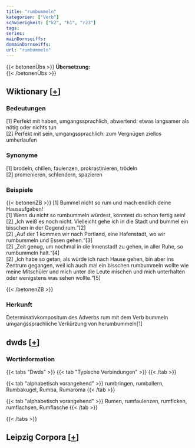 ```yaml
---
title: "rumbummeln"
kategorien: ["Verb"]
schwierigkeit: ["k2", "h1", "r23"]
tags:
series:
mainDornseiffs:
domainDornseiffs:
url: "rumbummeln"
---
```


{{< betonenÜbs >}}
**Übersetzung:**  
{{< /betonenÜbs >}}

## Wiktionary [[+](https://de.wiktionary.org/wiki/rumbummeln)]

### Bedeutungen
[1] Perfekt mit haben, umgangssprachlich, abwertend: etwas langsamer als nötig oder nichts tun  
[2] Perfekt mit sein, umgangssprachlich: zum Vergnügen ziellos umherlaufen  

### Synonyme
[1] brodeln, chillen, faulenzen, prokrastinieren, trödeln  
[2] promenieren, schlendern, spazieren  

### Beispiele
{{< betonenZB >}}
[1] Bummel nicht so rum und mach endlich deine Hausaufgaben!  
[1] Wenn du nicht so rumbummeln würdest, könntest du schon fertig sein!  
[2] „Ich weiß es noch nicht. Vielleicht gehe ich in die Stadt und bummel ein bisschen in der Gegend rum.“[2]  
[2] „Auf der 1 kommen wir nach Portland, eine Hafenstadt, wo wir rumbummeln und Essen gehen.“[3]  
[2] „Zeit genug, um nochmal in die Innenstadt zu gehen, in aller Ruhe, so rumbummeln halt.“[4]  
[2] „Ich habe so getan, als würde ich nach Hause gehen, bin aber ins Zentrum gegangen, weil ich auch mal ein bisschen rumbummeln wollte wie meine Mitschüler und mich unter die Leute mischen und mich unterhalten oder wenigstens was sehen wollte.“[5]  

{{< /betonenZB >}}
### Herkunft
Determinativkompositum des Adverbs rum mit dem Verb bummeln  
umgangssprachliche Verkürzung von herumbummeln[1]  



## dwds [[+](https://www.dwds.de/wb/rumbummeln)]

### Wortinformation
{{< tabs "Dwds" >}}
{{< tab "Typische Verbindungen" >}}
{{< /tab >}}

{{< tab "alphabetisch vorangehend" >}}
rumbringen, rumballern, Rumbakugel, Rumba, Rumaroma
{{< /tab >}}

{{< tab "alphabetisch vorangehend" >}}
Rumen, rumfaulenzen, rumficken, rumflachsen, Rumflasche
{{< /tab >}}

{{< /tabs >}}

## Leipzig Corpora [[+](https://corpora.uni-leipzig.de/en/res?word=rumbummeln&corpusId=deu_newscrawl-public_2018)]

